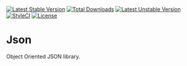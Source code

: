 [![Latest Stable Version](https://poser.pugx.org/cupoftea/json/v/stable)](https://packagist.org/packages/cupoftea/json) [![Total Downloads](https://poser.pugx.org/cupoftea/json/downloads)](https://packagist.org/packages/cupoftea/json) [![Latest Unstable Version](https://poser.pugx.org/cupoftea/json/v/unstable)](https://packagist.org/packages/cupoftea/json)
[![StyleCI](https://styleci.io/repos/165166225/shield?style=flat)](https://styleci.io/repos/165166225)
[![License](https://poser.pugx.org/cupoftea/json/license)](https://packagist.org/packages/cupoftea/json)

# Json

Object Oriented JSON library.
